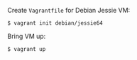 Create `Vagrantfile` for Debian Jessie VM:

    $ vagrant init debian/jessie64

Bring VM up:

    $ vagrant up
